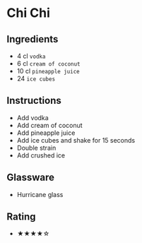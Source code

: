 # Chi Chi

## Ingredients
- 4 cl `vodka`
- 6 cl `cream of coconut`
- 10 cl `pineapple juice`
- 24 `ice cubes`

## Instructions
- Add vodka
- Add cream of coconut
- Add pineapple juice
- Add ice cubes and shake for 15 seconds
- Double strain
- Add crushed ice

## Glassware
- Hurricane glass

## Rating
- ★★★★☆